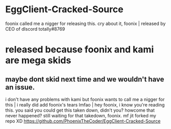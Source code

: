 # EggClient-Cracked-Source
foonix called me a nigger for releasing this. cry about it, foonix |
released by CEO of dlscord totally#8769
# released because foonix and kami are mega skids
maybe dont skid next time and we wouldn't have an issue.
----------------------------------------------------------
i don't have any problems with kami but foonix wants to call me a nigger for this | 
i really did add foonix's tears lmfao |
hey foonix, i know you're reading this. you said you could get this taken down, didn't you? howcome that never happened?
still waiting for that takedown, foonix. mf jit forked my repo XD https://github.com/PhoenixTheCoder/EggClient-Cracked-Source
